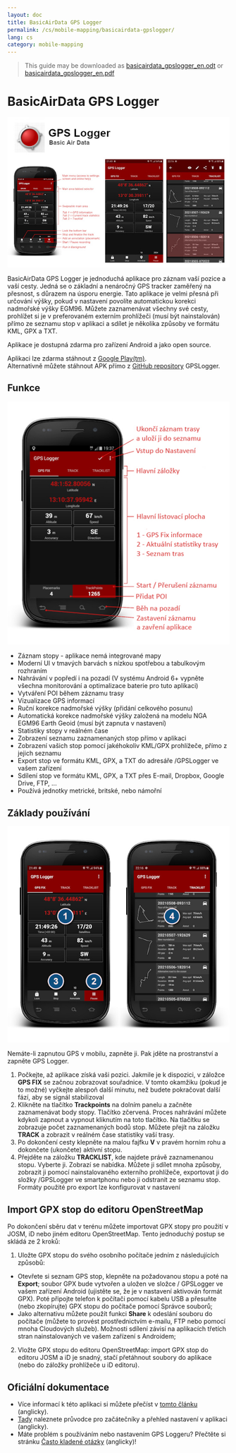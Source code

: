 ```yaml
---
layout: doc
title: BasicAirData GPS Logger
permalink: /cs/mobile-mapping/basicairdata-gpslogger/
lang: cs
category: mobile-mapping
---
```


> This guide may be downloaded as [basicairdata_gpslogger_en.odt](/files/basicairdata_gpslogger_en.odt) or [basicairdata_gpslogger_en.pdf](/files/basicairdata_gpslogger_en.pdf)  

BasicAirData GPS Logger
=======================

![BasicAirData-GPSLogger-002][]

BasicAirData GPS Logger je jednoduchá aplikace pro záznam vaší pozice a vaší cesty. Jedná se o základní a nenáročný GPS tracker zaměřený na přesnost, s důrazem na úsporu energie. Tato aplikace je velmi přesná při určování výšky, pokud v nastavení povolíte automatickou korekci nadmořské výšky EGM96. Můžete zaznamenávat všechny své cesty, prohlížet si je v preferovaném externím prohlížeči (musí být nainstalován) přímo ze seznamu stop v aplikaci a sdílet je několika způsoby ve formátu KML, GPX a TXT.

Aplikace je dostupná zdarma pro zařízení Android a jako open source.

Aplikaci lze zdarma stáhnout z [Google Play(tm)](https://play.google.com/store/apps/details?id=eu.basicairdata.graziano.gpslogger).<br>
Alternativně můžete stáhnout APK přímo z [GitHub repository](https://github.com/BasicAirData/GPSLogger/tree/master/apk) GPSLogger.

Funkce
--------

![BasicAirData-GPSLogger-000][]

* Záznam stopy - aplikace nemá integrované mapy
* Moderní UI v tmavých barvách s nízkou spotřebou a tabulkovým rozhraním
* Nahrávání v popředí i na pozadí (V systému Android 6+ vypněte všechna monitorování a optimalizace baterie pro tuto aplikaci)
* Vytváření POI během záznamu trasy
* Vizualizace GPS informací
* Ruční korekce nadmořské výšky (přidání celkového posunu)
* Automatická korekce nadmořské výšky založená na modelu NGA EGM96 Earth Geoid (musí být zapnuta v nastavení)
* Statistiky stopy v reálném čase
* Zobrazení seznamu zaznamenaných stop přímo v aplikaci
* Zobrazení vašich stop pomocí jakéhokoliv KML/GPX prohlížeče, přímo z jejich seznamu
* Export stop ve formátu KML, GPX, a TXT do adresáře /GPSLogger ve vašem zařízení
* Sdílení stop ve formátu KML, GPX, a TXT přes E-mail, Dropbox, Google Drive, FTP, ...
* Používá jednotky metrické, britské, nebo námořní

Základy používání
-----------

![BasicAirData-GPSLogger-001][]

Nemáte-li zapnutou GPS v mobilu, zapněte ji. Pak jděte na prostranství a zapněte GPS Logger.

1. Počkejte, až aplikace získá vaši pozici. Jakmile je k dispozici, v záložce **GPS FIX** se začnou zobrazovat souřadnice. V tomto okamžiku (pokud je to možné) vyčkejte alespoň další minutu, než budete pokračovat další fází, aby se signál stabilizoval
2. Klikněte na tlačítko **Trackpoints** na dolním panelu a začněte zaznamenávat body stopy. Tlačítko zčervená. Proces nahrávání můžete kdykoli zapnout a vypnout kliknutím na toto tlačítko. Na tlačítku se zobrazuje počet zaznamenaných bodů stop.
Můžete přejít na záložku **TRACK** a zobrazit v reálném čase statistiky vaší trasy.
3. Po dokončení cesty klepněte na malou fajfku **V** v pravém horním rohu a dokončete (ukončete) aktivní stopu.
4. Přejděte na záložku **TRACKLIST**, kde najdete právě zaznamenanou stopu. Vyberte ji. Zobrazí se nabídka. Můžete ji sdílet mnoha způsoby, zobrazit ji pomocí nainstalovaného externího prohlížeče, exportovat ji do složky /GPSLogger ve smartphonu nebo ji odstranit ze seznamu stop. Formáty použité pro export lze konfigurovat v nastavení

Import GPX stop do editoru OpenStreetMap
--------------------------------------------

Po dokončení sběru dat v terénu můžete importovat GPX stopy pro použití v JOSM, iD nebo jiném editoru OpenStreetMap.
Tento jednoduchý postup se skládá ze 2 kroků:

1. Uložte GPX stopu do svého osobního počítače jedním z následujících způsobů:
* Otevřete si seznam GPS stop, klepněte na požadovanou stopu a poté na **Export**; soubor GPX bude vytvořen a uložen ve složce / GPSLogger ve vašem zařízení Android (ujistěte se, že je v nastavení aktivován formát GPX). Poté připojte telefon k počítači pomocí kabelu USB a přesuňte (nebo zkopírujte) GPX stopu do počítače pomocí Správce souborů;
* Jako alternativu můžete použít funkci **Share** k odeslání souboru do počítače (můžete to provést prostřednictvím e-mailu, FTP nebo pomocí mnoha Cloudových služeb). Možnosti sdílení závisí na aplikacích třetích stran nainstalovaných ve vašem zařízení s Androidem;
2. Vložte GPX stopu do editoru OpenStreetMap: import GPX stop do editoru JOSM a iD je snadný, stačí přetáhnout soubory do aplikace (nebo do záložky prohlížeče u iD editoru).

Oficiální dokumentace
----------------------

- Více informací k této aplikaci si můžete přečíst v [tomto článku](http://www.basicairdata.eu/projects/android/android-gps-logger/) (anglicky).<br>
- [Tady](http://www.basicairdata.eu/projects/android/android-gps-logger/getting-started-guide-for-gps-logger/) naleznete průvodce pro začátečníky a přehled nastavení v aplikaci (anglicky).<br>
- Máte problém s používáním nebo nastavením GPS Loggeru? Přečtěte si stránku [Často kladené otázky](https://github.com/BasicAirData/GPSLogger/blob/master/readme.md#frequently-asked-questions) (anglicky)!

[BasicAirData-GPSLogger-002]:  /images/mobile-mapping/basicairdata-gpslogger_002.en.jpg
[BasicAirData-GPSLogger-000]:  /images/mobile-mapping/basicairdata-gpslogger_000.cs.jpg
[BasicAirData-GPSLogger-001]:  /images/mobile-mapping/basicairdata-gpslogger_001.en.jpg